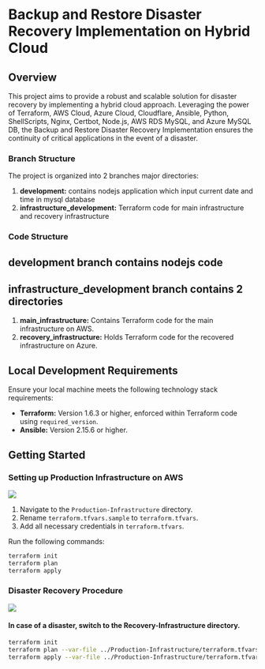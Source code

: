 # Backup and Restore Disaster Recovery Implementation on Hybrid Cloud

## Overview

This project aims to provide a robust and scalable solution for disaster recovery by implementing a hybrid cloud approach. Leveraging the power of Terraform, AWS Cloud, Azure Cloud, Cloudflare, Ansible, Python, ShellScripts, Nginx, Certbot, Node.js, AWS RDS MySQL, and Azure MySQL DB, the Backup and Restore Disaster Recovery Implementation ensures the continuity of critical applications in the event of a disaster.

### Branch Structure

The project is organized into 2 branches major directories:

1. **development:** contains nodejs application which input current date and time in mysql database
2.  **infrastructure_development:** Terraform code for main infrastructure and recovery infrastructure

     
### Code Structure

## development branch contains nodejs code

## infrastructure_development branch contains 2 directories

1. **main_infrastructure:** Contains Terraform code for the main infrastructure on AWS.
2. **recovery_infrastructure:** Holds Terraform code for the recovered infrastructure on Azure.


## Local Development Requirements

Ensure your local machine meets the following technology stack requirements:

- **Terraform:** Version 1.6.3 or higher, enforced within Terraform code using `required_version`.
- **Ansible:** Version 2.15.6 or higher.

## Getting Started

### Setting up Production Infrastructure on AWS

![](.prod.gif)


1. Navigate to the `Production-Infrastructure` directory.
2. Rename `terraform.tfvars.sample` to `terraform.tfvars`.
3. Add all necessary credentials in `terraform.tfvars`.

Run the following commands:

```bash
terraform init
terraform plan
terraform apply
```
### Disaster Recovery Procedure

![](.recovered.gif)

#### In case of a disaster, switch to the Recovery-Infrastructure directory.

```bash
terraform init
terraform plan --var-file ../Production-Infrastructure/terraform.tfvars
terraform apply --var-file ../Production-Infrastructure/terraform.tfvars
```
